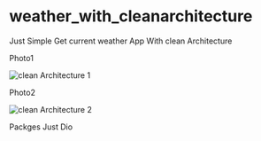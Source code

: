 # weather_with_cleanarchitecture

Just Simple Get current weather App With clean Architecture 

Photo1

![clean Architecture 1](https://user-images.githubusercontent.com/92960112/194065837-fc4d67dd-8c69-4aba-b307-995d232a5bac.png)



Photo2

![clean Architecture 2](https://user-images.githubusercontent.com/92960112/194066015-513f2a79-fd60-49bc-b378-aff96a92ec5c.png)


Packges
Just Dio


